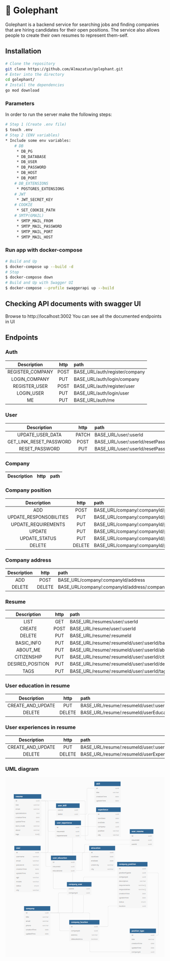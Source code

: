 # 🦕 Golephant

Golephant is a backend service for searching jobs and finding companies that are hiring candidates for their open positions. The service also allows people to create their own resumes to represent them-self.

## Installation
```bash
# Clone the repository
git clone https://github.com/Almazatun/golephant.git
# Enter into the directory
cd golephant/
# Install the dependencies
go mod download
```
### Parameters
In order to run the server make the following steps:
```bash
# Step 1 (Create .env file)
$ touch .env
# Step 2 (ENV variables)
* Include some env variables:
    # DB
     * DB_PG
     * DB_DATABASE
     * DB_USER
     * DB_PASSWORD
     * DB_HOST
     * DB_PORT
    # DB_EXTENSIONS
     * POSTGRES_EXTENSIONS
    # JWT
     * JWT_SECRET_KEY
    # COOKIE
     * SET_COOKIE_PATH
    # SMTP(GMAIL)
     * SMTP_MAIL_FROM
     * SMTP_MAIL_PASSWORD
     * SMTP_MAIL_PORT
     * SMTP_MAIL_HOST
```

### Run app with docker-compose
```bash
# Build and Up
$ docker-compose up --build -d
# Stop
$ docker-compose down
# Build and Up with Swagger UI
$ docker-compose --profile swaggerapi up --build
```

## Checking API documents with swagger UI
Browse to http://localhost:3002
You can see all the documented endpoints in UI
## Endpoints

### Auth

| Description | http | path |
|:--:|:--:|:--|
| REGISTER_COMPANY | POST | BASE_URL/auth/register/company |
| LOGIN_COMPANY  | PUT | BASE_URL/auth/login/company |
| REGISTER_USER | POST | BASE_URL/auth/register/user |
| LOGIN_USER  | PUT | BASE_URL/auth/login/user |
| ME  | PUT | BASE_URL/auth/me |

### User

| Description | http | path |
|:--:|:--:|:--|
| UPDATE_USER_DATA | PATCH | BASE_URL/user/:userId |
| GET_LINK_RESET_PASSWORD | POST | BASE_URL/user/:userId/resetPassword |
| RESET_PASSWORD | PUT | BASE_URL/user/:userId/resetPassword/:token |

### Company

| Description | http | path |
|:--:|:--:|:--|


### Company position

| Description | http | path |
|:--:|:--:|:--|
| ADD | POST | BASE_URL/company/:companyId/position  |
| UPDATE_RESPONSOBILITIES  | PUT | BASE_URL/company/:companyId/position/:positionId/reponsobilities  |
| UPDATE_REQUIREMENTS  | PUT | BASE_URL/company/:companyId/position/:positionId/requirements  |
| UPDATE  | PUT | BASE_URL/company/:companyId/position/:positionId  |
| UPDATE_STATUS  | PUT | BASE_URL/company/:companyId/position/:positionId/status  |
| DELETE  | DELETE | BASE_URL/company/:companyId/position/:positionId  |

### Company address

| Description | http | path |
|:--:|:--:|:--|
| ADD | POST | BASE_URL/company/:companyId/address  |
| DELETE  | DELETE | BASE_URL/company/:companyId/address/:companyAddressId  |
### Resume

| Description | http | path |
|:--:|:--:|:--|
| LIST | GET | BASE_URL/resumes/user/:userId |
| CREATE | POST | BASE_URL/resume/user/:userId |
| DELETE  | PUT | BASE_URL/resume/:resumeId|
| BASIC_INFO | PUT | BASE_URL/resume/:resumeId/user/:userId/basicInfo |
| ABOUT_ME | PUT | BASE_URL/resume/:resumeId/user/:userId/aboutMe |
| CITIZENSHIP | PUT | BASE_URL/resume/:resumeId/user/:userId/citizenship |
| DESIRED_POSITION | PUT | BASE_URL/resume/:resumeId/user/:userId/desiredPosition |
| TAGS | PUT | BASE_URL/resume/:resumeId/user/:userId/tags |

### User education in resume

| Description | http | path |
|:--:|:--:|:--|
| CREATE_AND_UPDATE | PUT | BASE_URL/resume/:resumeId/user/:userId/userEducation |
| DELETE | DELETE | BASE_URL/resume/:resumeId/userEducation/:userEducationId |

### User experiences in resume

| Description | http | path |
|:--:|:--:|:--|
| CREATE_AND_UPDATE | PUT | BASE_URL/resume/:resumeId/user/:userId/userExperiences |
| DELETE | DELETE | BASE_URL/resume/:resumeId/userExperience/:userExperienceId |
### UML diagram
<img src="./assets/uml-golephant.png">